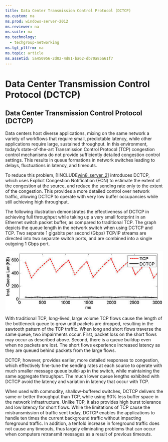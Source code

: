 ```yaml
---
title: Data Center Transmission Control Protocol (DCTCP)
ms.custom: na
ms.prod: windows-server-2012
ms.reviewer: na
ms.suite: na
ms.technology: 
  - techgroup-networking
ms.tgt_pltfrm: na
ms.topic: article
ms.assetid: 5a450956-2d02-4d81-ba62-db70a85a61f7
---
```

# Data Center Transmission Control Protocol (DCTCP)
  
## <a name="BKMK_DCTCP"></a>Data Center Transmission Control Protocol \(DCTCP\)  
Data centers host diverse applications, mixing on the same network a variety of workflows that require small, predictable latency, while other applications require large, sustained throughput. In this environment, today’s state\-of\-the\-art Transmission Control Protocol \(TCP\) congestion control mechanisms do not provide sufficiently detailed congestion control settings. This results in queue formations in network switches leading to delays, fluctuations in latency, and timeouts.  
  
To reduce this problem, [!INCLUDE[win8_server_2](../Token/win8_server_2_md.md)] introduces DCTCP, which uses Explicit Congestion Notification \(ECN\) to estimate the extent of the congestion at the source, and reduce the sending rate only to the extent of the congestion. This provides a more detailed control over network traffic, allowing DCTCP to operate with very low buffer occupancies while still achieving high throughput.  
  
The following illustration demonstrates the effectiveness of DCTCP in achieving full throughput while taking up a very small footprint in an Ethernet switch packet buffer, as compared to traditional TCP. The graph depicts the queue length in the network switch when using DCTCP and TCP. Two separate 1 gigabits per second \(Gbps\) TCP\/IP streams are directed into two separate switch ports, and are combined into a single outgoing 1 Gbps port.  
  
![](../Image/dctcp.jpg)  
  
With traditional TCP, long\-lived, large volume TCP flows cause the length of the bottleneck queue to grow until packets are dropped, resulting in the sawtooth pattern of the TCP traffic. When long and short flows traverse the same queue, two impairments occur. First, packet loss on the short flows may occur as described above. Second, there is a queue buildup even when no packets are lost. The short flows experience increased latency as they are queued behind packets from the large flows.  
  
DCTCP, however, provides earlier, more detailed responses to congestion, which effectively fine\-tune the sending rates at each source to operate with much smaller message queue build\-up in the switch, while maintaining the same aggregate throughput. The much lower queue lengths exhibited with DCTCP avoid the latency and variation in latency that occur with TCP.  
  
When used with commodity, shallow\-buffered switches, DCTCP delivers the same or better throughput than TCP, while using 90% less buffer space in the network infrastructure. Unlike TCP, it also provides high burst tolerance and low latency for short flows. While the limitations of TCP cause the mistransmission of traffic sent today, DCTCP enables the applications to handle ten times the current background traffic without impacting foreground traffic. In addition, a tenfold increase in foreground traffic does not cause any timeouts, thus largely eliminating problems that can occur when computers retransmit messages as a result of previous timeouts.  
  
